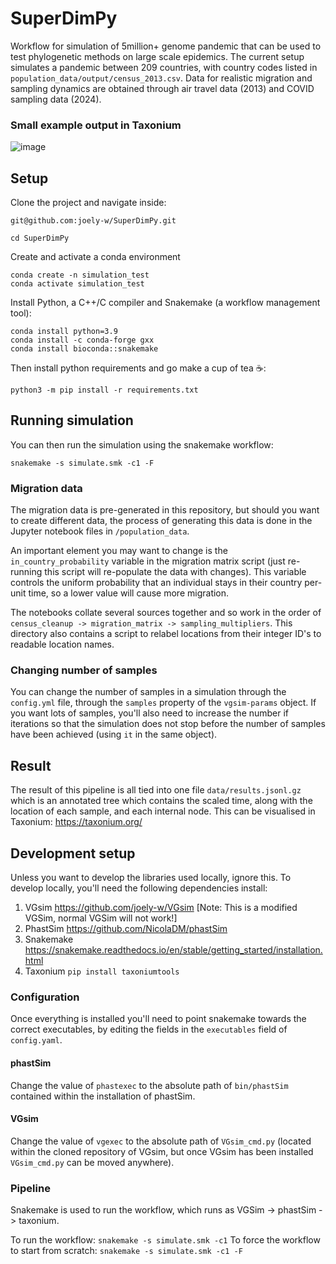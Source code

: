 # SuperDimPy
Workflow for simulation of 5million+ genome pandemic that can be used to test phylogenetic methods on large scale epidemics.
The current setup simulates a pandemic between 209 countries, with country codes listed in `population_data/output/census_2013.csv`.
Data for realistic migration and sampling dynamics are obtained through air travel data (2013) and COVID sampling data (2024).
### Small example output in Taxonium
![image](https://github.com/user-attachments/assets/a7cc77d0-07ee-446c-a546-9968d3df16b8)



## Setup
Clone the project and navigate inside: 

`git@github.com:joely-w/SuperDimPy.git`

`cd SuperDimPy`

Create and activate a conda environment
```shell
conda create -n simulation_test
conda activate simulation_test
```
Install Python, a C++/C compiler and Snakemake (a workflow management tool):
```shell
conda install python=3.9
conda install -c conda-forge gxx
conda install bioconda::snakemake
```
Then install python requirements and go make a cup of tea ☕: 
```shell
python3 -m pip install -r requirements.txt
```
## Running simulation
You can then run the simulation using the snakemake workflow:
```shell 
snakemake -s simulate.smk -c1 -F
```
### Migration data
The migration data is pre-generated in this repository, but should you want to create different data,
the process of generating this data is done in the Jupyter notebook files in `/population_data`. 

An important element you may want to change is the `in_country_probability` variable in the migration matrix script (just re-running this script will re-populate the data with changes).
This variable controls the uniform probability that an individual stays in their country per-unit time, so a lower value will cause more migration. 

The notebooks collate several sources together and so work in the order of `census_cleanup -> migration_matrix -> sampling_multipliers`.
This directory also contains a script to relabel locations from their integer ID's to readable location names.

### Changing number of samples 
You can change the number of samples in a simulation through the `config.yml` file, through the `samples` property of the 
`vgsim-params` object. If you want lots of samples, you'll also need to increase the number if iterations so that the simulation does not stop before the number of samples have been achieved (using `it` in the same object).
## Result 
The result of this pipeline is all tied into one file `data/results.jsonl.gz` which is an annotated tree which contains 
the scaled time, along with the location of each sample, and each internal node. This can be visualised in Taxonium: 
https://taxonium.org/

## Development setup
Unless you want to develop the libraries used locally, ignore this. 
To develop locally, you'll need the following dependencies install:
1. VGsim https://github.com/joely-w/VGsim [Note: This is a modified VGSim, normal VGSim will not work!]
2. PhastSim https://github.com/NicolaDM/phastSim
3. Snakemake https://snakemake.readthedocs.io/en/stable/getting_started/installation.html
4. Taxonium `pip install taxoniumtools`
### Configuration
Once everything is installed you'll need to point snakemake towards the correct executables, by editing the fields in the `executables` field of `config.yaml`.
#### phastSim
Change the value of `phastexec` to the absolute path of `bin/phastSim` contained within the installation of phastSim. 
#### VGsim
Change the value of `vgexec` to the absolute path of `VGsim_cmd.py` (located within the cloned repository of VGsim, but once VGsim has been installed `VGsim_cmd.py` can be moved anywhere).
### Pipeline
Snakemake is used to run the workflow, which runs as VGSim -> phastSim -> taxonium.

To run the workflow:
```snakemake -s simulate.smk -c1```
To force the workflow to start from scratch: 
```snakemake -s simulate.smk -c1 -F```
